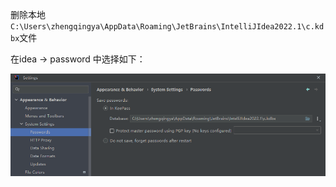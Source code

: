 删除本地`C:\Users\zhengqingya\AppData\Roaming\JetBrains\IntelliJIdea2022.1\c.kdbx`文件

在idea -> password 中选择如下：

![idea-git-password.png](images/idea-git-password.png)